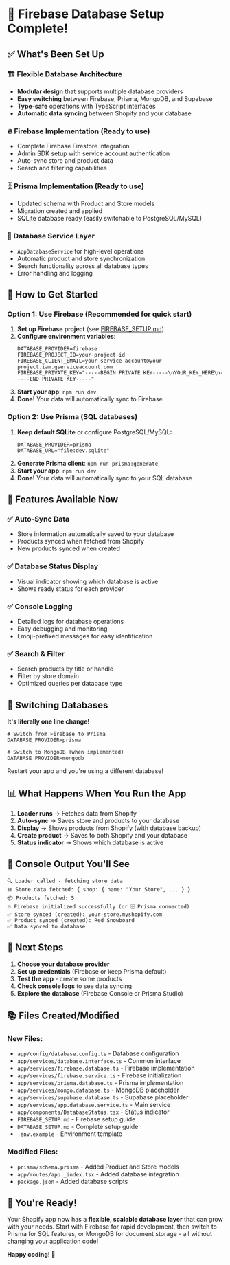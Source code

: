 # 🎉 Firebase Database Setup Complete!

## ✅ What's Been Set Up

### 🏗️ **Flexible Database Architecture**
- **Modular design** that supports multiple database providers
- **Easy switching** between Firebase, Prisma, MongoDB, and Supabase
- **Type-safe** operations with TypeScript interfaces
- **Automatic data syncing** between Shopify and your database

### 🔥 **Firebase Implementation** (Ready to use)
- Complete Firebase Firestore integration
- Admin SDK setup with service account authentication
- Auto-sync store and product data
- Search and filtering capabilities

### 🗄️ **Prisma Implementation** (Ready to use)
- Updated schema with Product and Store models
- Migration created and applied
- SQLite database ready (easily switchable to PostgreSQL/MySQL)

### 🔧 **Database Service Layer**
- `AppDatabaseService` for high-level operations
- Automatic product and store synchronization
- Search functionality across all database types
- Error handling and logging

## 🚀 **How to Get Started**

### Option 1: Use Firebase (Recommended for quick start)

1. **Set up Firebase project** (see [FIREBASE_SETUP.md](./FIREBASE_SETUP.md))
2. **Configure environment variables**:
   ```env
   DATABASE_PROVIDER=firebase
   FIREBASE_PROJECT_ID=your-project-id
   FIREBASE_CLIENT_EMAIL=your-service-account@your-project.iam.gserviceaccount.com
   FIREBASE_PRIVATE_KEY="-----BEGIN PRIVATE KEY-----\nYOUR_KEY_HERE\n-----END PRIVATE KEY-----"
   ```
3. **Start your app**: `npm run dev`
4. **Done!** Your data will automatically sync to Firebase

### Option 2: Use Prisma (SQL databases)

1. **Keep default SQLite** or configure PostgreSQL/MySQL:
   ```env
   DATABASE_PROVIDER=prisma
   DATABASE_URL="file:dev.sqlite"
   ```
2. **Generate Prisma client**: `npm run prisma:generate`
3. **Start your app**: `npm run dev`
4. **Done!** Your data will automatically sync to your SQL database

## 🎯 **Features Available Now**

### ✅ **Auto-Sync Data**
- Store information automatically saved to your database
- Products synced when fetched from Shopify
- New products synced when created

### ✅ **Database Status Display**
- Visual indicator showing which database is active
- Shows ready status for each provider

### ✅ **Console Logging**
- Detailed logs for database operations
- Easy debugging and monitoring
- Emoji-prefixed messages for easy identification

### ✅ **Search & Filter**
- Search products by title or handle
- Filter by store domain
- Optimized queries per database type

## 🔄 **Switching Databases**

**It's literally one line change!**

```env
# Switch from Firebase to Prisma
DATABASE_PROVIDER=prisma

# Switch to MongoDB (when implemented)
DATABASE_PROVIDER=mongodb
```

Restart your app and you're using a different database!

## 📊 **What Happens When You Run the App**

1. **Loader runs** → Fetches data from Shopify
2. **Auto-sync** → Saves store and products to your database
3. **Display** → Shows products from Shopify (with database backup)
4. **Create product** → Saves to both Shopify and your database
5. **Status indicator** → Shows which database is active

## 🎨 **Console Output You'll See**

```
🔍 Loader called - fetching store data
📊 Store data fetched: { shop: { name: "Your Store", ... } }
📦 Products fetched: 5
🔥 Firebase initialized successfully (or 🗄️ Prisma connected)
✅ Store synced (created): your-store.myshopify.com
✅ Product synced (created): Red Snowboard
✅ Data synced to database
```

## 🚨 **Next Steps**

1. **Choose your database provider**
2. **Set up credentials** (Firebase or keep Prisma default)
3. **Test the app** - create some products
4. **Check console logs** to see data syncing
5. **Explore the database** (Firebase Console or Prisma Studio)

## 📚 **Files Created/Modified**

### New Files:
- `app/config/database.config.ts` - Database configuration
- `app/services/database.interface.ts` - Common interface
- `app/services/firebase.database.ts` - Firebase implementation
- `app/services/firebase.service.ts` - Firebase initialization
- `app/services/prisma.database.ts` - Prisma implementation
- `app/services/mongo.database.ts` - MongoDB placeholder
- `app/services/supabase.database.ts` - Supabase placeholder
- `app/services/app.database.service.ts` - Main service
- `app/components/DatabaseStatus.tsx` - Status indicator
- `FIREBASE_SETUP.md` - Firebase setup guide
- `DATABASE_SETUP.md` - Complete setup guide
- `.env.example` - Environment template

### Modified Files:
- `prisma/schema.prisma` - Added Product and Store models
- `app/routes/app._index.tsx` - Added database integration
- `package.json` - Added database scripts

## 🎉 **You're Ready!**

Your Shopify app now has a **flexible, scalable database layer** that can grow with your needs. Start with Firebase for rapid development, then switch to Prisma for SQL features, or MongoDB for document storage - all without changing your application code!

**Happy coding! 🚀**
